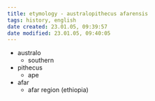 ```yaml
---
title: etymology - australopithecus afarensis
tags: history, english
date created: 23.01.05, 09:39:57
date modified: 23.01.05, 09:40:05
---
```


- australo
	- southern
- pithecus
	- ape
- afar
	- afar region (ethiopia)
